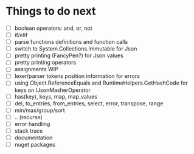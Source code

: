 # Things to do next

- [ ] boolean operators: and, or, not
- [ ] if/elif
- [ ] parse functions definitions and function calls
- [ ] switch to System.Collections.Immutable for Json
- [ ] pretty printing (FancyPen?) for Json values
- [ ] pretty printing operators
- [ ] assignments WIP
- [ ] lexer/parser tokens position information for errors
- [ ] using Object.ReferenceEquals and RuntimeHelpers.GetHashCode for keys on IJsonMasherOperator
- [ ] has(key), keys, map, map_values
- [ ] del, to_entries, from_entries, select, error, transpose, range
- [ ] min/max/group/sort
- [ ] .. (recurse)
- [ ] error handling
- [ ] stack trace
- [ ] documentation
- [ ] nuget packages
